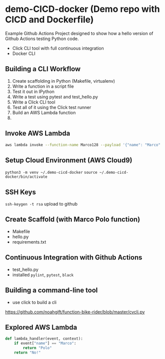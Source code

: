 # demo-CICD-docker (Demo repo with CICD and Dockerfile)
Example Github Actions Project designed to show how a hello version of Github Actions testing Python code.
- Click CLI tool with full continuous integration
- Docker CLI

## Building a CLI Workflow
1. Create scaffolding in Python (Makefile, virtualenv)
2. Write a function in a script file
3. Test it out in IPython
4. Write a test using pytest and test_hello.py
5. Write a Click CLI tool
6. Test all of it using the Click test runner
7. Build an AWS Lambda function
8. 

## Invoke AWS Lambda
```bash
aws lambda invoke --function-name Marco128 --payload '{"name": "Marco" }' out.txt | less out.txt
```                 

## Setup Cloud Environment (AWS Cloud9)
`python3 -m venv ~/.demo-cicd-docker`
`source ~/.demo-cicd-docker/bin/activate`

## SSH Keys
`ssh-keygen -t rsa`
upload to github

## Create Scaffold (with Marco Polo function)

* Makefile
* hello.py
* requirements.txt

## Continuous Integration with Github Actions

* test_hello.py
* installed `pylint`, `pytest`, `black`

## Building a command-line tool

* use click to build a cli

https://github.com/noahgift/function-bike-rider/blob/master/cvcli.py

## Explored AWS Lambda

```python
def lambda_handler(event, context):
    if event["name"] == "Marco":
        return "Polo"
    return "No!"
```



